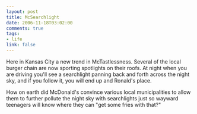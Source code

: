 ```yaml
--- 
layout: post
title: McSearchlight
date: 2006-11-18T03:02:00
comments: true
tags:
- life
link: false
---
```

Here in Kansas City a new trend in McTastlessness. Several of the local burger chain are now sporting spotlights on their roofs. At night when you are driving you'll see a searchlight panning back and forth across the night sky, and if you follow it, you will end up and Ronald's place.

How on earth did McDonald's convince various local municipalities to allow them to further pollute the night sky with searchlights just so wayward teenagers will know where they can "get some fries with that?"
